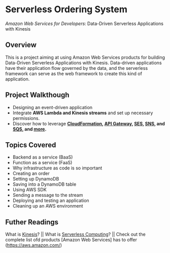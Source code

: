 # Serverless Ordering System

*Amazon Web Services for Developers*: Data-Driven Serverless Applications with Kinesis

## Overview

This is a project aiming at using Amazon Web Services products for building Data-Driven Serverless Applications with Kinesis. Data-driven applications have their application flow governed by the data, and the serverless framework can serve as the web framework to create this kind of application.

## Project Walkthough

- Designing an event-driven application
- Integrate **AWS Lambda and Kinesis streams** and set up necessary permissions.
- Discover how to leverage **[CloudFormation](https://aws.amazon.com/cloudformation/), [API Gateway](https://aws.amazon.com/api-gateway/), [SES](https://aws.amazon.com/ses/), [SNS](https://aws.amazon.com/sns/), and [SQS](https://aws.amazon.com/sqs/), and [more](https://aws.amazon.com/products/).**

## Topics Covered

* Backend as a service (BaaS)
* Function as a service (FaaS)
* Why infrastructure as code is so important
* Creating an order
* Setting up DynamoDB
* Saving into a DynamoDB table
* Using AWS SDK
* Sending a message to the stream
* Deploying and testing an application
* Cleaning up an AWS environment

## Futher Readings

What is [Kinesis](https://aws.amazon.com/kinesis/)? || What is [Serverless Computing](https://en.wikipedia.org/wiki/Serverless_computing)? || Check out the complete list ofd products [Amazon Web Services] has to offer (https://aws.amazon.com/)
